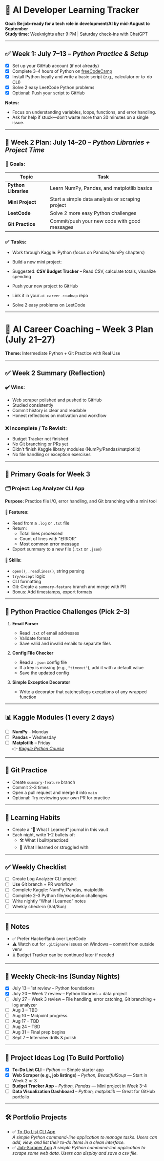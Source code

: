 
# 🧠 AI Developer Learning Tracker
**Goal: Be job-ready for a tech role in development/AI by mid-August to September**  
**Study time:** Weeknights after 9 PM | Saturday check-ins with ChatGPT

---

## ✅ Week 1: July 7–13 – *Python Practice & Setup*

- [x] Set up your GitHub account (if not already)
- [x] Complete 3–4 hours of Python on [freeCodeCamp](https://www.freecodecamp.org/learn/scientific-computing-with-python/)
- [x] Install Python locally and write a basic script (e.g., calculator or to-do CLI)
- [x] Solve 2 easy LeetCode Python problems
- [x] Optional: Push your script to GitHub

**Notes:**  
- Focus on understanding variables, loops, functions, and error handling.  
- Ask for help if stuck—don’t waste more than 30 minutes on a single issue.

---

## 📅 Week 2 Plan: July 14–20 – _Python Libraries + Project Time_

### 🎯 Goals:

|Topic|Task|
|---|---|
|**Python Libraries**|Learn NumPy, Pandas, and matplotlib basics|
|**Mini Project**|Start a simple data analysis or scraping project|
|**LeetCode**|Solve 2 more easy Python challenges|
|**Git Practice**|Commit/push your new code with good messages|

### ✅ Tasks:

-  Work through Kaggle: Python (focus on Pandas/NumPy chapters)

-  Build a new mini project:

  - Suggested: **CSV Budget Tracker** – Read CSV, calculate totals, visualize spending

-  Push your new project to GitHub

-  Link it in your `ai-career-roadmap` repo

-  Solve 2 easy problems on LeetCode

---
# 🧠 AI Career Coaching – Week 3 Plan (July 21–27)

**Theme:** Intermediate Python + Git Practice with Real Use

---

## ✅ Week 2 Summary (Reflection)

### ✔️ Wins:
- Web scraper polished and pushed to GitHub
- Studied consistently
- Commit history is clear and readable
- Honest reflections on motivation and workflow

### ❌ Incomplete / To Revisit:
- Budget Tracker not finished
- No Git branching or PRs yet
- Didn't finish Kaggle library modules (NumPy/Pandas/matplotlib)
- No file handling or exception exercises

---

## 🚧 Primary Goals for Week 3

### 🗂️ Project: **Log Analyzer CLI App**
**Purpose:** Practice file I/O, error handling, and Git branching with a mini tool

#### 🎯 Features:
- Read from a `.log` or `.txt` file
- Return:
  - Total lines processed
  - Count of lines with "ERROR"
  - Most common error message
- Export summary to a new file (`.txt` or `.json`)

#### 🧪 Skills:
- `open()`, `.readlines()`, string parsing
- `try/except` logic
- CLI formatting
- Git: Create a `summary-feature` branch and merge with PR
- Bonus: Add timestamps, export formats

---

## 🧪 Python Practice Challenges (Pick 2–3)

1. **Email Parser**
   - Read `.txt` of email addresses
   - Validate format
   - Save valid and invalid emails to separate files

2. **Config File Checker**
   - Read a `.json` config file
   - If a key is missing (e.g., `"timeout"`), add it with a default value
   - Save the updated config

3. **Simple Exception Decorator**
   - Write a decorator that catches/logs exceptions of any wrapped function

---

## 📊 Kaggle Modules (1 every 2 days)
- [ ] **NumPy** – Monday
- [ ] **Pandas** – Wednesday
- [ ] **Matplotlib** – Friday  
👉 *[Kaggle Python Course](https://www.kaggle.com/learn/python)*

---

## 🧰 Git Practice
- Create `summary-feature` branch
- Commit 2–3 times
- Open a pull request and merge it into `main`
- Optional: Try reviewing your own PR for practice

---

## 🧠 Learning Habits
- Create a “📓 What I Learned” journal in this vault
- Each night, write 1–2 bullets of:
  - 🛠 What I built/practiced
  - 🧠 What I learned or struggled with

---

## ✅ Weekly Checklist

- [ ] Create Log Analyzer CLI project
- [ ] Use Git branch + PR workflow
- [ ] Complete Kaggle: NumPy, Pandas, matplotlib
- [ ] Complete 2–3 Python file/exception challenges
- [ ] Write nightly “What I Learned” notes
- [ ] Weekly check-in (Sat/Sun)

---

## 📌 Notes
- ✅ Prefer HackerRank over LeetCode
- ⚠️ Watch out for `.gitignore` issues on Windows – commit from outside venv
- ⏳ Budget Tracker can be continued later if needed

---

## 📅 Weekly Check-Ins (Sunday Nights)

- [x] July 13 – 1st review – Python foundations
- [x] July 20 – Week 2 review – Python libraries + data project
- [ ] July 27 – Week 3 review – File handling, error catching, Git branching + log analyzer 
- [ ] Aug 3 – TBD
- [ ] Aug 10 – Midpoint progress
- [ ] Aug 17 – TBD
- [ ] Aug 24 – TBD
- [ ] Aug 31 – Final prep begins
- [ ] Sept 7 – Interview drills & polish

---

## 📁 Project Ideas Log (To Build Portfolio)

- [x] **To-Do List CLI** – *Python* — Simple starter app
- [x] **Web Scraper (e.g., job listings)** – *Python, BeautifulSoup* — Start in Week 2 or 3
- [ ] **Budget Tracker App** – *Python, Pandas* — Mini project in Week 3–4
- [ ] **Data Visualization Dashboard** – *Python, matplotlib* — Great for GitHub portfolio

---

## 🛠️ Portfolio Projects

- ✅ [To-Do List CLI App](https://github.com/mdgreen18/to-do)  
  *A simple Python command-line application to manage tasks. Users can add, view, and list their to-do items in a clean interface.*
- ✅ [Job-Scraper App](https://github.com/mdgreen18/job-scraper) 
  *A simple Python command-line application to scrape some web data. Users can display and save a csv file.*
  
